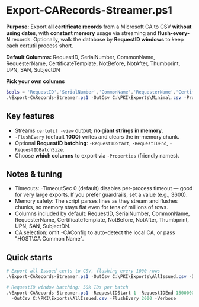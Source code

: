 # Export-CARecords-Streamer.ps1

**Purpose:** Export **all certificate records** from a Microsoft CA to CSV **without using dates**,
with **constant memory** usage via streaming and **flush-every-N** records. Optionally, walk
the database by **RequestID windows** to keep each certutil process short.


**Default Columms:** RequestID, SerialNumber, CommonName, RequesterName, CertificateTemplate, NotBefore, NotAfter, Thumbprint, UPN, SAN, SubjectDN 

**Pick your own columns**
```powershell 
$cols = 'RequestID','SerialNumber','CommonName','RequesterName','CertificateTemplate','NotBefore','NotAfter','Thumbprint'
.\Export-CARecords-Streamer.ps1 -OutCsv C:\PKI\Exports\Minimal.csv -Properties $cols -FlushEvery 1500 -Verbose

```

## Key features
- Streams `certutil -view` output; **no giant strings in memory**.
- `-FlushEvery` (default **1000**) writes and clears the in-memory chunk.
- Optional **RequestID batching**: `-RequestIDStart`, `-RequestIDEnd`, `-RequestIDBatchSize`.
- Choose **which columns** to export via `-Properties` (friendly names).


## Notes & tuning
- Timeouts: -TimeoutSec 0 (default) disables per-process timeout — good for very large exports. If you prefer guardrails, set a value (e.g., 3600).
- Memory safety: The script parses lines as they stream and flushes chunks, so memory stays flat even for tens of millions of rows.
- Columns included by default: RequestID, SerialNumber, CommonName, RequesterName, CertificateTemplate, NotBefore, NotAfter, Thumbprint, UPN, SAN, SubjectDN.
- CA selection: omit -CAConfig to auto-detect the local CA, or pass "HOST\CA Common Name".


## Quick starts
```powershell
# Export all Issued certs to CSV, flushing every 1000 rows
.\Export-CARecords-Streamer.ps1 -OutCsv C:\PKI\Exports\AllIssued.csv -Disposition 20 -FlushEvery 1000 -Verbose

# RequestID window batching: 50k IDs per batch
.\Export-CARecords-Streamer.ps1 -RequestIDStart 1 -RequestIDEnd 1500000 -RequestIDBatchSize 50000 `
  -OutCsv C:\PKI\Exports\AllIssued.csv -FlushEvery 2000 -Verbose
```


